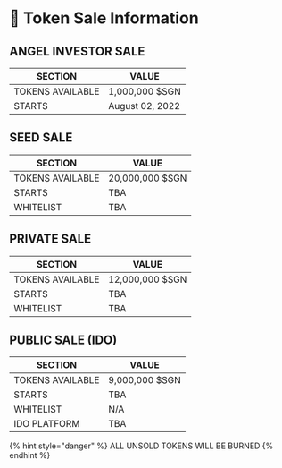 # 💸 Token Sale Information

## ANGEL INVESTOR SALE

| SECTION          | VALUE           |
| ---------------- | --------------- |
| TOKENS AVAILABLE | 1,000,000 $SGN  |
| STARTS           | August 02, 2022 |

## SEED SALE

| SECTION          | VALUE           |
| ---------------- | --------------- |
| TOKENS AVAILABLE | 20,000,000 $SGN |
| STARTS           | TBA             |
| WHITELIST        | TBA             |

## PRIVATE SALE

| SECTION          | VALUE           |
| ---------------- | --------------- |
| TOKENS AVAILABLE | 12,000,000 $SGN |
| STARTS           | TBA             |
| WHITELIST        | TBA             |

## PUBLIC SALE (IDO)

| SECTION          | VALUE          |
| ---------------- | -------------- |
| TOKENS AVAILABLE | 9,000,000 $SGN |
| STARTS           | TBA            |
| WHITELIST        | N/A            |
| IDO PLATFORM     | TBA            |

{% hint style="danger" %}
ALL UNSOLD TOKENS WILL BE BURNED
{% endhint %}
